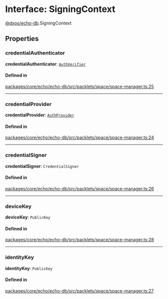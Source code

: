 # Interface: SigningContext

[@dxos/echo-db](../modules/dxos_echo_db.md).SigningContext

## Properties

### credentialAuthenticator

 **credentialAuthenticator**: [`AuthVerifier`](../types/dxos_echo_db.AuthVerifier.md)

#### Defined in

[packages/core/echo/echo-db/src/packlets/space/space-manager.ts:25](https://github.com/dxos/dxos/blob/main/packages/core/echo/echo-db/src/packlets/space/space-manager.ts#L25)

___

### credentialProvider

 **credentialProvider**: [`AuthProvider`](../types/dxos_echo_db.AuthProvider.md)

#### Defined in

[packages/core/echo/echo-db/src/packlets/space/space-manager.ts:24](https://github.com/dxos/dxos/blob/main/packages/core/echo/echo-db/src/packlets/space/space-manager.ts#L24)

___

### credentialSigner

 **credentialSigner**: `CredentialSigner`

#### Defined in

[packages/core/echo/echo-db/src/packlets/space/space-manager.ts:26](https://github.com/dxos/dxos/blob/main/packages/core/echo/echo-db/src/packlets/space/space-manager.ts#L26)

___

### deviceKey

 **deviceKey**: `PublicKey`

#### Defined in

[packages/core/echo/echo-db/src/packlets/space/space-manager.ts:28](https://github.com/dxos/dxos/blob/main/packages/core/echo/echo-db/src/packlets/space/space-manager.ts#L28)

___

### identityKey

 **identityKey**: `PublicKey`

#### Defined in

[packages/core/echo/echo-db/src/packlets/space/space-manager.ts:27](https://github.com/dxos/dxos/blob/main/packages/core/echo/echo-db/src/packlets/space/space-manager.ts#L27)

